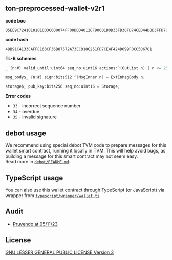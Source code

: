 ## ton-preprocessed-wallet-v2r1

**code boc**

```text
B5EE9C7241010101003C000074FF00DDD40120F90001D0D33FD30FD74CED44D0D3FFD70B0F20A4A9380F22C8CBFFCB0FC9ED5444301046BAF2A1F823BEF2A2F910F2A3F800ED55D91C357F
```

**code hash**

```text
49B91C4133CAFFC163CF36B87572A73EC918C251FD7CE4F424D699F0CC5D6781
```

**TL-B schemes**

```c#
_ {n:#} valid_until:uint64 seq_no:uint16 actions:^(OutList n) { n <= 255 } = MsgInner n;

msg_body$_ {n:#} sign:bits512 ^(MsgInner n) = ExtInMsgBody n;

storage$_ pub_key:bits256 seq_no:uint16 = Storage;
```

**Error codes**

-   `33` - incorrect sequence number
-   `34` - overdue
-   `35` - invalid signature

## debot usage

We recommend using special debot TVM code to prepare messages for
this wallet smart contract, running it locally in TVM. This will help avoid bugs, as building a message for this smart contract may not seem easy. <br> Read more in [`debot/README.md`](./debot/README.md).

## TypeScript usage

You can also use this wallet contract through TypeScript (or JavaScript) via wrapper from [`typescript/wrapper/wallet.ts`](./typescript/wrapper/wallet.ts)

## Audit

- [Pruvendo at 05/11/23](./audit/Pruvendo-230511.md)

## License

[GNU LESSER GENERAL PUBLIC LICENSE Version 3](./LICENSE.LGPL)
